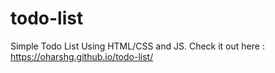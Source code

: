 # todo-list

Simple Todo List Using HTML/CSS and JS.
Check it out here : https://oharshg.github.io/todo-list/
